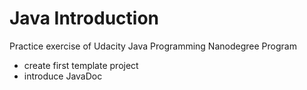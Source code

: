 # Java Introduction
Practice exercise of Udacity Java Programming Nanodegree Program
- create first template project
- introduce JavaDoc
